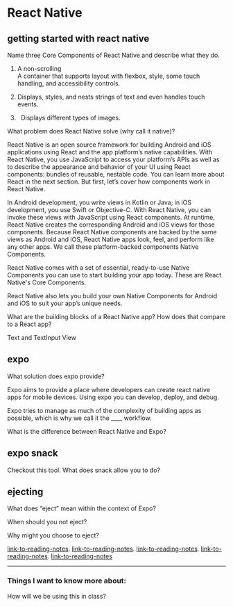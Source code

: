 # React Native

## getting started with react native

Name three Core Components of React Native and describe what they do.

1. <View>	<ViewGroup>	<UIView>	A non-scrolling <div>	A container that supports layout with flexbox, style, some touch handling, and accessibility controls.
2. <Text>	<TextView>	<UITextView>	<p>	Displays, styles, and nests strings of text and even handles touch events.
3. <Image>	<ImageView>	<UIImageView>	<img>	Displays different types of images.

What problem does React Native solve (why call it native)?

React Native is an open source framework for building Android and iOS applications using React and the app platform’s native capabilities. With React Native, you use JavaScript to access your platform’s APIs as well as to describe the appearance and behavior of your UI using React components: bundles of reusable, nestable code. You can learn more about React in the next section. But first, let’s cover how components work in React Native.

In Android development, you write views in Kotlin or Java; in iOS development, you use Swift or Objective-C. With React Native, you can invoke these views with JavaScript using React components. At runtime, React Native creates the corresponding Android and iOS views for those components. Because React Native components are backed by the same views as Android and iOS, React Native apps look, feel, and perform like any other apps. We call these platform-backed components Native Components.

React Native comes with a set of essential, ready-to-use Native Components you can use to start building your app today. These are React Native's Core Components.

React Native also lets you build your own Native Components for Android and iOS to suit your app’s unique needs.

What are the building blocks of a React Native app? How does that compare to a React app?

Text and TextInput View 

## expo

What solution does expo provide?

Expo aims to provide a place where developers can create react native apps for mobile devices. Using expo you can develop, deploy, and debug.

Expo tries to manage as much of the complexity of building apps as possible, which is why we call it the ____ workflow.



What is the difference between React Native and Expo?



## expo snack

Checkout this tool. What does snack allow you to do?



## ejecting

What does “eject” mean within the context of Expo?



When should you not eject?



Why might you choose to eject?



[link-to-reading-notes](https://facebook.github.io/react-native/docs/getting-started).
[link-to-reading-notes](https://expo.io/).
[link-to-reading-notes](https://snack.expo.io/).
[link-to-reading-notes](https://docs.expo.io/versions/latest/expokit/eject).
[link-to-reading-notes](https://facebook.github.io/react-native/docs/tutorial)
*************************************************************************************************************

### Things I want to know more about:

How will we be using this in class?